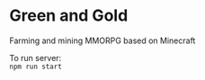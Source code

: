 # Green and Gold  

Farming and mining MMORPG based on Minecraft  

To run server:  
`npm run start`  
